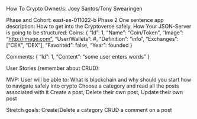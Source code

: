 How To Crypto
Owner/s: 
Joey Santos/Tony Swearingen


Phase and Cohort:
east-se-011022-b
Phase 2
One sentence app description:
How to get into the Cryptoverse safely.
How Your JSON-Server is going to be structured:
Coins: {
“Id”: 1,
“Name”: “Coin/Token”,
“Image”: “http://image.com”,
“User/Wallets”: #,
“Definition”: “info”,
“Exchanges”: [“CEX”, “DEX”],
“Favorited”: false,
“Year”: founded
}

Comments: {
“Id”: 1,
“Content”: “some user enters words”
}




User Stories (remember about CRUD):

MVP:
User will be able to:
What is blockchain and why should you start
how to navigate safely into crypto
Choose a category and read all the posts associated with it
Create a post, Delete their own post, Update their own post

Stretch goals:
Create/Delete a category
CRUD a comment on a post
